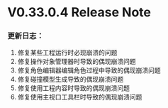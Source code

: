 # V0.33.0.4 Release Note

### 更新日志：

1. 修复某些工程运行时必现崩溃的问题
2. 修复操作对象管理器时导致的偶现崩溃问题
3. 修复角色编辑器编辑角色过程中导致的偶现崩溃问题
4. 修复碰撞模型生成导致的偶现崩溃问题
5. 修复使用工程内容时导致的偶现崩溃问题
6. 修复使用主视口工具栏时导致的偶现崩溃问题